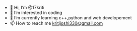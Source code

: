 - 👋 Hi, I’m @17kriti
- 👀 I’m interested in coding
- 🌱 I’m currently learning c++,python and web developement
- 📫 How to reach me kritijoshi330@gmail.com

<!---
17kriti/17kriti is a ✨ special ✨ repository because its `README.md` (this file) appears on your GitHub profile.
You can click the Preview link to take a look at your changes.
--->
